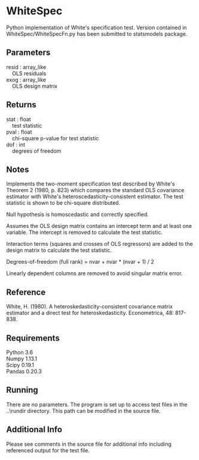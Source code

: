 # WhiteSpec
Python implementation of White's specification test. Version contained in WhiteSpec/WhiteSpecFn.py has been submitted to statsmodels package.

## Parameters
resid : array_like \
&nbsp;&nbsp;&nbsp;&nbsp;OLS residuals \
exog : array_like \
&nbsp;&nbsp;&nbsp;&nbsp;OLS design matrix

## Returns
stat : float \
&nbsp;&nbsp;&nbsp;&nbsp;test statistic \
pval : float \
&nbsp;&nbsp;&nbsp;&nbsp;chi-square p-value for test statistic \
dof : int \
&nbsp;&nbsp;&nbsp;&nbsp;degrees of freedom

## Notes
Implements the two-moment specification test described by White's
Theorem 2 (1980, p. 823) which compares the standard OLS covariance
estimator with White's heteroscedasticity-consistent estimator. The
test statistic is shown to be chi-square distributed.

Null hypothesis is homoscedastic and correctly specified.

Assumes the OLS design matrix contains an intercept term and at least
one variable. The intercept is removed to calculate the test statistic.

Interaction terms (squares and crosses of OLS regressors) are added to
the design matrix to calculate the test statistic.

Degrees-of-freedom (full rank) = nvar + nvar * (nvar + 1) / 2

Linearly dependent columns are removed to avoid singular matrix error.

## Reference
White, H. (1980). A heteroskedasticity-consistent covariance matrix estimator and a direct test for heteroskedasticity. Econometrica, 48: 817-838.

## Requirements
Python 3.6 \
Numpy 1.13.1 \
Scipy 0.19.1 \
Pandas 0.20.3

## Running
There are no parameters. The program is set up to access test files in the ..\rundir directory. This path can be modified in the source file.

## Additional Info
Please see comments in the source file for additional info including referenced output for the test file.
